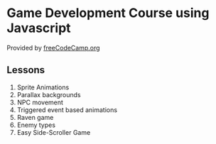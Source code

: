 # Game Development Course using Javascript

Provided by [freeCodeCamp.org](https://www.freecodecamp.org/news/learn-javascript-game-development-full-course/)

## Lessons

1. Sprite Animations
2. Parallax backgrounds
3. NPC movement
4. Triggered event based animations
5. Raven game
6. Enemy types
7. Easy Side-Scroller Game
